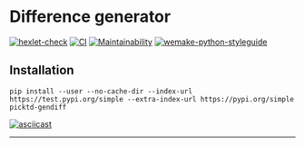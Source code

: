# Difference generator

[![hexlet-check](https://github.com/pickTD/python-project-lvl2/workflows/hexlet-check/badge.svg)](https://github.com/pickTD/python-project-lvl2/actions)
[![CI](https://github.com/pickTD/python-project-lvl2/workflows/CI/badge.svg)](https://github.com/pickTD/python-project-lvl2/actions)
[![Maintainability](https://api.codeclimate.com/v1/badges/a25ae09ce7bdadf30402/maintainability)](https://codeclimate.com/github/pickTD/python-project-lvl2/maintainability)
[![wemake-python-styleguide](https://img.shields.io/badge/style-wemake-000000.svg)](https://github.com/wemake-services/wemake-python-styleguide)

## Installation

`pip install --user --no-cache-dir --index-url https://test.pypi.org/simple --extra-index-url https://pypi.org/simple picktd-gendiff`

[![asciicast](https://asciinema.org/a/367976.svg)](https://asciinema.org/a/367976)

---